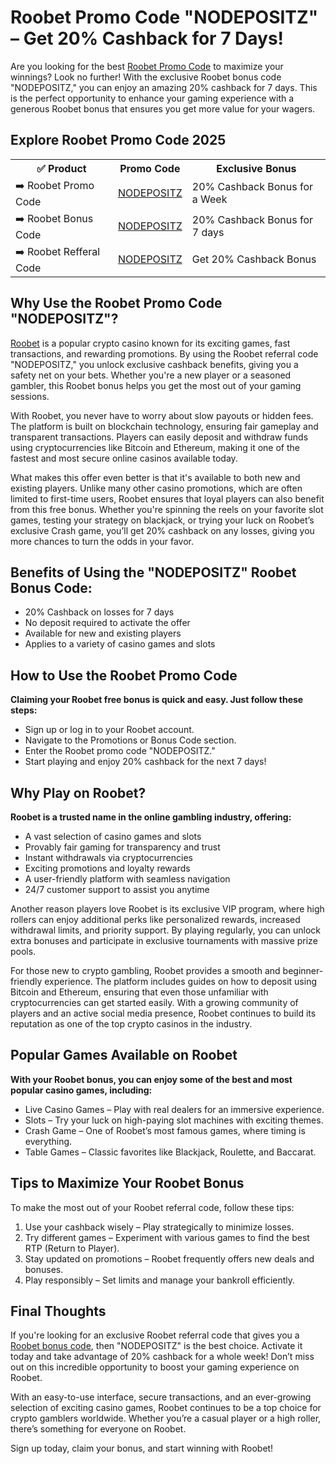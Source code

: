 <h1>Roobet Promo Code "NODEPOSITZ" – Get 20% Cashback for 7 Days!</h1>

Are you looking for the best <a href="https://go.roobet.com/visit/?bta=35244&brand=roobet">Roobet Promo Code</a> to maximize your winnings? Look no further! With the exclusive Roobet bonus code "NODEPOSITZ," you can enjoy an amazing 20% cashback for 7 days. This is the perfect opportunity to enhance your gaming experience with a generous Roobet bonus that ensures you get more value for your wagers.

<h2>Explore Roobet Promo Code 2025</h2>
<table>
  <tr>
    <th>✅ Product</th>
    <th>Promo Code</th>
    <th>Exclusive Bonus</th>
  </tr>
  <tr>
    <td>➡️ Roobet Promo Code</td>
    <td><a href="https://go.roobet.com/visit/?bta=35244&brand=roobet">NODEPOSITZ</a></td>
    <td>20% Cashback Bonus for a Week</td>
  </tr>
  <tr>
   <td>➡️ Roobet Bonus Code</td>
    <td><a href="https://go.roobet.com/visit/?bta=35244&brand=roobet">NODEPOSITZ</a></td>
    <td>20% Cashback Bonus for 7 days</td>
  </tr>
  <tr>
  <td>➡️ Roobet Refferal Code</td>
    <td><a href="https://go.roobet.com/visit/?bta=35244&brand=roobet">NODEPOSITZ</a></td>
      <td>Get 20% Cashback Bonus</td>
  </tr>
</table>

<h2>Why Use the Roobet Promo Code "NODEPOSITZ"?</h2>

<a href="https://go.roobet.com/visit/?bta=35244&brand=roobet">Roobet</a> is a popular crypto casino known for its exciting games, fast transactions, and rewarding promotions. By using the Roobet referral code "NODEPOSITZ," you unlock exclusive cashback benefits, giving you a safety net on your bets. Whether you're a new player or a seasoned gambler, this Roobet bonus helps you get the most out of your gaming sessions.

With Roobet, you never have to worry about slow payouts or hidden fees. The platform is built on blockchain technology, ensuring fair gameplay and transparent transactions. Players can easily deposit and withdraw funds using cryptocurrencies like Bitcoin and Ethereum, making it one of the fastest and most secure online casinos available today.

What makes this offer even better is that it's available to both new and existing players. Unlike many other casino promotions, which are often limited to first-time users, Roobet ensures that loyal players can also benefit from this free bonus. Whether you're spinning the reels on your favorite slot games, testing your strategy on blackjack, or trying your luck on Roobet’s exclusive Crash game, you’ll get 20% cashback on any losses, giving you more chances to turn the odds in your favor.

<h2>Benefits of Using the "NODEPOSITZ" Roobet Bonus Code:</h2>

- 20% Cashback on losses for 7 days
- No deposit required to activate the offer
- Available for new and existing players
- Applies to a variety of casino games and slots

<h2>How to Use the Roobet Promo Code</h2>

**Claiming your Roobet free bonus is quick and easy. Just follow these steps:**

- Sign up or log in to your Roobet account.
- Navigate to the Promotions or Bonus Code section.
- Enter the Roobet promo code "NODEPOSITZ."
- Start playing and enjoy 20% cashback for the next 7 days!

<h2>Why Play on Roobet?</h2>

**Roobet is a trusted name in the online gambling industry, offering:**

- A vast selection of casino games and slots
- Provably fair gaming for transparency and trust
- Instant withdrawals via cryptocurrencies
- Exciting promotions and loyalty rewards
- A user-friendly platform with seamless navigation
- 24/7 customer support to assist you anytime

Another reason players love Roobet is its exclusive VIP program, where high rollers can enjoy additional perks like personalized rewards, increased withdrawal limits, and priority support. By playing regularly, you can unlock extra bonuses and participate in exclusive tournaments with massive prize pools.

For those new to crypto gambling, Roobet provides a smooth and beginner-friendly experience. The platform includes guides on how to deposit using Bitcoin and Ethereum, ensuring that even those unfamiliar with cryptocurrencies can get started easily. With a growing community of players and an active social media presence, Roobet continues to build its reputation as one of the top crypto casinos in the industry.

<h2>Popular Games Available on Roobet</h2>

**With your Roobet bonus, you can enjoy some of the best and most popular casino games, including:**

- Live Casino Games – Play with real dealers for an immersive experience.
- Slots – Try your luck on high-paying slot machines with exciting themes.
- Crash Game – One of Roobet’s most famous games, where timing is everything.
- Table Games – Classic favorites like Blackjack, Roulette, and Baccarat.

<h2>Tips to Maximize Your Roobet Bonus</h2>

To make the most out of your Roobet referral code, follow these tips:

1. Use your cashback wisely – Play strategically to minimize losses.
2. Try different games – Experiment with various games to find the best RTP (Return to Player).
3. Stay updated on promotions – Roobet frequently offers new deals and bonuses.
4. Play responsibly – Set limits and manage your bankroll efficiently.

<h2>Final Thoughts</h2>

If you're looking for an exclusive Roobet referral code that gives you a <a href="https://go.roobet.com/visit/?bta=35244&brand=roobet">Roobet bonus code</a>, then "NODEPOSITZ" is the best choice. Activate it today and take advantage of 20% cashback for a whole week! Don’t miss out on this incredible opportunity to boost your gaming experience on Roobet.

With an easy-to-use interface, secure transactions, and an ever-growing selection of exciting casino games, Roobet continues to be a top choice for crypto gamblers worldwide. Whether you’re a casual player or a high roller, there’s something for everyone on Roobet.

Sign up today, claim your bonus, and start winning with Roobet!
